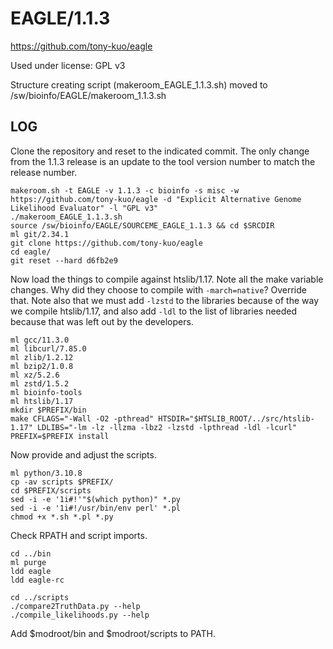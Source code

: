EAGLE/1.1.3
===========

<https://github.com/tony-kuo/eagle>

Used under license:
GPL v3


Structure creating script (makeroom_EAGLE_1.1.3.sh) moved to /sw/bioinfo/EAGLE/makeroom_1.1.3.sh

LOG
---

Clone the repository and reset to the indicated commit. The only change from
the 1.1.3 release is an update to the tool version number to match the release
number.

    makeroom.sh -t EAGLE -v 1.1.3 -c bioinfo -s misc -w https://github.com/tony-kuo/eagle -d "Explicit Alternative Genome Likelihood Evaluator" -l "GPL v3" 
    ./makeroom_EAGLE_1.1.3.sh 
    source /sw/bioinfo/EAGLE/SOURCEME_EAGLE_1.1.3 && cd $SRCDIR
    ml git/2.34.1
    git clone https://github.com/tony-kuo/eagle
    cd eagle/
    git reset --hard d6fb2e9

Now load the things to compile against htslib/1.17. Note all the make variable
changes. Why did they choose to compile with `-march=native`? Override that. Note
also that we must add `-lzstd` to the libraries because of the way we compile
htslib/1.17, and also add `-ldl` to the list of libraries needed because that was
left out by the developers.

    ml gcc/11.3.0
    ml libcurl/7.85.0
    ml zlib/1.2.12
    ml bzip2/1.0.8
    ml xz/5.2.6
    ml zstd/1.5.2
    ml bioinfo-tools
    ml htslib/1.17
    mkdir $PREFIX/bin
    make CFLAGS="-Wall -O2 -pthread" HTSDIR="$HTSLIB_ROOT/../src/htslib-1.17" LDLIBS="-lm -lz -llzma -lbz2 -lzstd -lpthread -ldl -lcurl" PREFIX=$PREFIX install

Now provide and adjust the scripts.

    ml python/3.10.8
    cp -av scripts $PREFIX/
    cd $PREFIX/scripts
    sed -i -e '1i#!'"$(which python)" *.py
    sed -i -e '1i#!/usr/bin/env perl' *.pl
    chmod +x *.sh *.pl *.py

Check RPATH and script imports.

    cd ../bin
    ml purge
    ldd eagle
    ldd eagle-rc 

    cd ../scripts
    ./compare2TruthData.py --help
    ./compile_likelihoods.py --help


Add $modroot/bin and $modroot/scripts to PATH.

